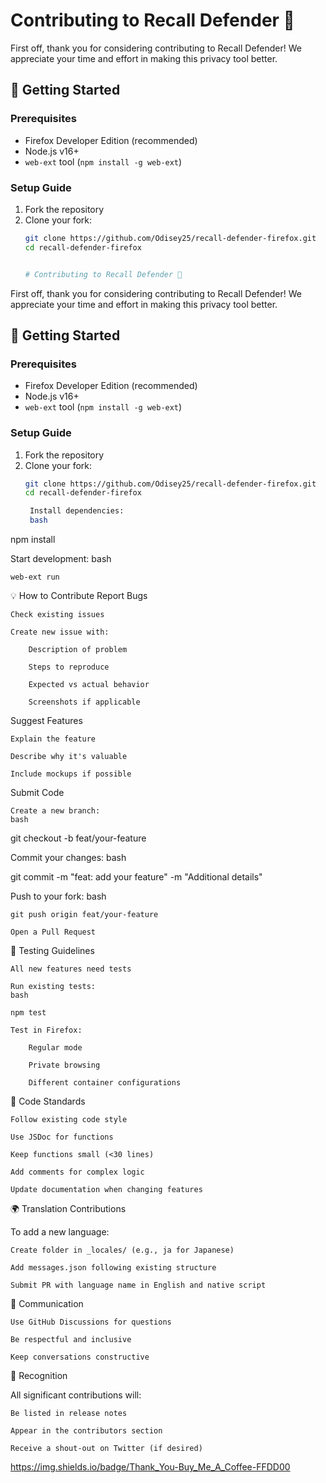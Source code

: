 # Contributing to Recall Defender 🔧

First off, thank you for considering contributing to Recall Defender! We appreciate your time and effort in making this privacy tool better.

## 🚀 Getting Started

### Prerequisites
- Firefox Developer Edition (recommended)
- Node.js v16+
- `web-ext` tool (`npm install -g web-ext`)

### Setup Guide
1. Fork the repository
2. Clone your fork:
   ```bash
   git clone https://github.com/Odisey25/recall-defender-firefox.git
   cd recall-defender-firefox


   # Contributing to Recall Defender 🔧

First off, thank you for considering contributing to Recall Defender! We appreciate your time and effort in making this privacy tool better.

## 🚀 Getting Started

### Prerequisites
- Firefox Developer Edition (recommended)
- Node.js v16+
- `web-ext` tool (`npm install -g web-ext`)

### Setup Guide
1. Fork the repository
2. Clone your fork:
   ```bash
   git clone https://github.com/Odisey25/recall-defender-firefox.git
   cd recall-defender-firefox

    Install dependencies:
    bash

npm install

Start development:
bash

    web-ext run

💡 How to Contribute
Report Bugs

    Check existing issues

    Create new issue with:

        Description of problem

        Steps to reproduce

        Expected vs actual behavior

        Screenshots if applicable

Suggest Features

    Explain the feature

    Describe why it's valuable

    Include mockups if possible

Submit Code

    Create a new branch:
    bash

git checkout -b feat/your-feature

Commit your changes:
bash

git commit -m "feat: add your feature" -m "Additional details"

Push to your fork:
bash

    git push origin feat/your-feature

    Open a Pull Request

🧪 Testing Guidelines

    All new features need tests

    Run existing tests:
    bash

    npm test

    Test in Firefox:

        Regular mode

        Private browsing

        Different container configurations

📝 Code Standards

    Follow existing code style

    Use JSDoc for functions

    Keep functions small (<30 lines)

    Add comments for complex logic

    Update documentation when changing features

🌍 Translation Contributions

To add a new language:

    Create folder in _locales/ (e.g., ja for Japanese)

    Add messages.json following existing structure

    Submit PR with language name in English and native script

💬 Communication

    Use GitHub Discussions for questions

    Be respectful and inclusive

    Keep conversations constructive

🎁 Recognition

All significant contributions will:

    Be listed in release notes

    Appear in the contributors section

    Receive a shout-out on Twitter (if desired)

https://img.shields.io/badge/Thank_You-Buy_Me_A_Coffee-FFDD00